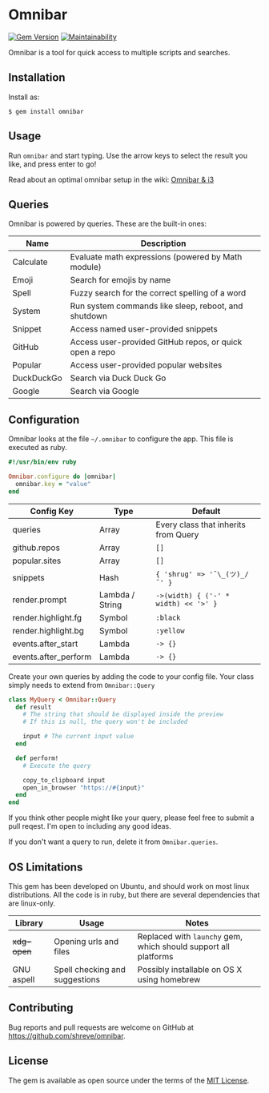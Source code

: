 # Omnibar

[![Gem Version](https://badge.fury.io/rb/omnibar.svg)](https://badge.fury.io/rb/omnibar)
[![Maintainability](https://api.codeclimate.com/v1/badges/986aa321241fbeb4a9e1/maintainability)](https://codeclimate.com/github/shreve/omnibar/maintainability)

Omnibar is a tool for quick access to multiple scripts and searches.


## Installation

Install as:

    $ gem install omnibar

## Usage

Run `omnibar` and start typing. Use the arrow keys to select the result you like, and press enter to go!

Read about an optimal omnibar setup in the wiki: [Omnibar & i3](https://github.com/shreve/omnibar/wiki/Omnibar-&-i3)

## Queries

Omnibar is powered by queries. These are the built-in ones:

| Name | Description |
|------|-------------|
| Calculate | Evaluate math expressions (powered by Math module) |
| Emoji | Search for emojis by name |
| Spell | Fuzzy search for the correct spelling of a word |
| System | Run system commands like sleep, reboot, and shutdown |
| Snippet | Access named user-provided snippets |
| GitHub | Access user-provided GitHub repos, or quick open a repo |
| Popular | Access user-provided popular websites |
| DuckDuckGo | Search via Duck Duck Go |
| Google | Search via Google |

## Configuration

Omnibar looks at the file `~/.omnibar` to configure the app. This file is executed as ruby.

```ruby
#!/usr/bin/env ruby

Omnibar.configure do |omnibar|
  omnibar.key = "value"
end
```

| Config Key | Type | Default |
|------------|------|---------|
| queries    | Array | Every class that inherits from Query |
| github.repos | Array | `[]` |
| popular.sites | Array | `[]` |
| snippets | Hash | `{ 'shrug' => '¯\_(ツ)_/¯' }` |
| render.prompt | Lambda / String | `->(width) { ('-' * width) << '>' }` |
| render.highlight.fg | Symbol | `:black` |
| render.highlight.bg | Symbol | `:yellow` |
| events.after_start | Lambda | `-> {}` |
| events.after_perform | Lambda | `-> {}` |

Create your own queries by adding the code to your config file. Your class simply needs to extend from `Omnibar::Query`

```ruby
class MyQuery < Omnibar::Query
  def result
    # The string that should be displayed inside the preview
    # If this is null, the query won't be included

    input # The current input value
  end

  def perform!
    # Execute the query

    copy_to_clipboard input
    open_in_browser "https://#{input}"
  end
end
```

If you think other people might like your query, please feel free to submit a pull reqest. I'm open to including any good ideas.

If you don't want a query to run, delete it from `Omnibar.queries`.

## OS Limitations

This gem has been developed on Ubuntu, and should work on most linux distributions.
All the code is in ruby, but there are several dependencies that are linux-only.

| Library | Usage | Notes |
|---------|-------|-------|
| ~~xdg-open~~ | Opening urls and files | Replaced with `launchy` gem, which should support all platforms |
| GNU aspell | Spell checking and suggestions | Possibly installable on OS X using homebrew |

## Contributing

Bug reports and pull requests are welcome on GitHub at https://github.com/shreve/omnibar.

## License

The gem is available as open source under the terms of the [MIT License](https://opensource.org/licenses/MIT).
